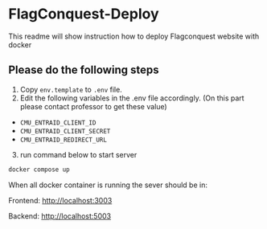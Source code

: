 # FlagConquest-Deploy
This readme will show instruction how to deploy Flagconquest website with docker
## Please do the following steps

1. Copy `env.template` to `.env` file.
2. Edit the following variables in the .env file accordingly. (On this part please contact professor to get these value)
- `CMU_ENTRAID_CLIENT_ID`
- `CMU_ENTRAID_CLIENT_SECRET`
- `CMU_ENTRAID_REDIRECT_URL`
3. run command below to start server
  ```bash
  docker compose up
  ```
When all docker container is running the sever should be in:

Frontend: [http://localhost:3003](http://localhost:3003)

Backend: [http://localhost:5003](http://localhost:5003)
